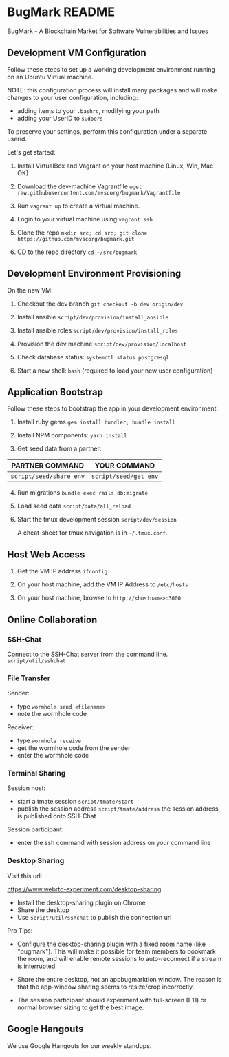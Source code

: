 # BugMark README

BugMark - A Blockchain Market for Software Vulnerabilities and Issues

## Development VM Configuration

Follow these steps to set up a working development environment running on an
Ubuntu Virtual machine.

NOTE: this configuration process will install many packages and will make
changes to your user configuration, including:
- adding items to your `.bashrc`, modifying your path
- adding your UserID to `sudoers`

To preserve your settings, perform this configuration under a separate userid.

Let's get started:

1. Install VirtualBox and Vagrant on your host machine (Linux, Win, Mac OK)

2. Download the dev-machine Vagrantfile 
   `wget raw.githubusercontent.com/mvscorg/bugmark/Vagrantfile`

3. Run `vagrant up` to create a virtual machine.

4. Login to your virtual machine using `vagrant ssh`

5. Clone the repo 
   `mkdir src; cd src; git clone https://github.com/mvscorg/bugmark.git`

6. CD to the repo directory `cd ~/src/bugmark`

## Development Environment Provisioning

On the new VM:

1. Checkout the dev branch `git checkout -b dev origin/dev`

2. Install ansible `script/dev/provision/install_ansible`

3. Install ansible roles `script/dev/provision/install_roles`

4. Provision the dev machine `script/dev/provision/localhost`

5. Check database status: `systemctl status postgresql`

6. Start a new shell: `bash` (required to load your new user configuration)

## Application Bootstrap

Follow these steps to bootstrap the app in your development environment.

1. Install ruby gems `gem install bundler; bundle install`

2. Install NPM components: `yarn install`

3. Get seed data from a partner:

| PARTNER COMMAND         | YOUR COMMAND          |
|-------------------------|-----------------------|
| `script/seed/share_env` | `script/seed/get_env` |

4. Run migrations `bundle exec rails db:migrate`

5. Load seed data `script/data/all_reload`

6. Start the tmux development session `script/dev/session`

   A cheat-sheet for tmux navigation is in `~/.tmux.conf`.

## Host Web Access

1. Get the VM IP address `ifconfig`  

2. On your host machine, add the VM IP Address to `/etc/hosts`

3. On your host machine, browse to `http://<hostname>:3000`

## Online Collaboration

### SSH-Chat

Connect to the SSH-Chat server from the command line.
`script/util/sshchat`

### File Transfer

Sender: 
- type `wormhole send <filename>`
- note the wormhole code

Receiver:
- type `wormhole receive`
- get the wormhole code from the sender
- enter the wormhole code

### Terminal Sharing

Session host:
- start a tmate session `script/tmate/start`
- publish the session address `script/tmate/address`
  the session address is published onto SSH-Chat

Session participant:
- enter the ssh command with session address on your command line

### Desktop Sharing

Visit this url:

https://www.webrtc-experiment.com/desktop-sharing

- Install the desktop-sharing plugin on Chrome
- Share the desktop 
- Use `script/util/sshchat` to publish the connection url 

Pro Tips:

- Configure the desktop-sharing plugin with a fixed room name (like "bugmark").
  This will make it possible for team members to bookmark the room, and will
  enable remote sessions to auto-reconnect if a stream is interrupted.

- Share the entire desktop, not an appbugmarktion window.  The reason is that the
  app-window sharing seems to resize/crop incorrectly.

- The session participant should experiment with full-screen (F11) or normal
  browser sizing to get the best image.

## Google Hangouts

We use Google Hangouts for our weekly standups.

